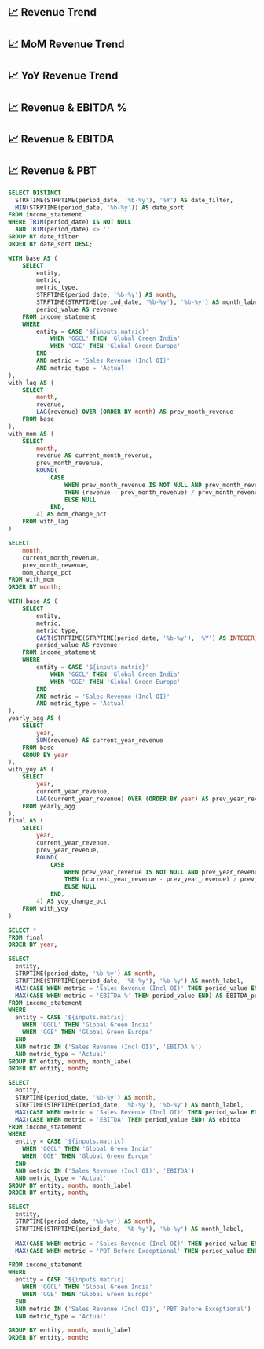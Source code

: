 

## 📈 Revenue Trend


<div class="flex items-center justify-between w-full">
<ButtonGroup name="matric" display="tabs">
        <ButtonGroupItem valueLabel="Global Green India" value="GGCL" default />
        <ButtonGroupItem valueLabel="Global Green Europe" value="GGE" />
</ButtonGroup>
</div>



## 📈 MoM Revenue Trend
<div class = 'mb-5'></div>

<LineChart 
  data={revenue_trend_mom}
  x=month
  y=mom_change_pct
  yAxisTitle= "Values are in Million"
  markers=true
/>

## 📈 YoY Revenue Trend
<div class = 'mb-5'></div>

<LineChart 
  data={revenue_trend_yoy}
  x=year
  y=yoy_change_pct
  yAxisTitle = "Values are in Million"
  markers=true
/>

## 📈 Revenue & EBITDA %
<div class = 'mb-5'></div>

<BarChart 
  data={revenue_ebitda_perc} 
  x="month"
  y="Revenue"                    
  yFmt="number"                
  y2="EBITDA_percent"              
  y2SeriesType="line"
  yAxisTitle = "Values are in Million"
  sort={true}
  xFmt="mmm-yy"
  tooltipTitle="month_label"
  y2AxisLabels={false}
  y2AxisTitle={false}
/>

## 📈 Revenue & EBITDA
<div class = 'mb-5'></div>

<BarChart 
  data={revenue_ebitda} 
  x="month"
  y="Revenue"                    
  yFmt="number"                
  y2="ebitda"              
  y2SeriesType="line"
  yAxisTitle = "Values are in Million"
  sort={true}
  xFmt="mmm-yy"
  tooltipTitle="month_label"
  y2AxisLabels={false}
  y2AxisTitle={false}
/>

## 📈 Revenue & PBT
<div class = 'mb-5'></div>

<BarChart 
  data={revenue_pbt} 
  x="month"
  y="Revenue"                    
  yFmt="number"                
  y2="PBT"              
  y2SeriesType="line"
  yAxisTitle = "Values are in Million"
  sort={true}
  xFmt="mmm-yy"
  tooltipTitle="month_label"
  y2AxisLabels={false}
  y2AxisTitle={false}
/>

<div class = 'mb-15'> </div>

```sql date_filter
SELECT DISTINCT 
  STRFTIME(STRPTIME(period_date, '%b-%y'), '%Y') AS date_filter,
  MIN(STRPTIME(period_date, '%b-%y')) AS date_sort  
FROM income_statement
WHERE TRIM(period_date) IS NOT NULL
  AND TRIM(period_date) <> ''
GROUP BY date_filter
ORDER BY date_sort DESC;

```

```sql revenue_trend_mom
WITH base AS (
    SELECT 
        entity,
        metric,
        metric_type,
        STRPTIME(period_date, '%b-%y') AS month,
        STRFTIME(STRPTIME(period_date, '%b-%y'), '%b-%y') AS month_label,
        period_value AS revenue
    FROM income_statement
    WHERE 
        entity = CASE '${inputs.matric}'
            WHEN 'GGCL' THEN 'Global Green India'
            WHEN 'GGE' THEN 'Global Green Europe'
        END
        AND metric = 'Sales Revenue (Incl OI)'
        AND metric_type = 'Actual'
),
with_lag AS (
    SELECT 
        month,
        revenue,
        LAG(revenue) OVER (ORDER BY month) AS prev_month_revenue
    FROM base
),
with_mom AS (
    SELECT 
        month,
        revenue AS current_month_revenue,
        prev_month_revenue,
        ROUND(
            CASE 
                WHEN prev_month_revenue IS NOT NULL AND prev_month_revenue != 0 
                THEN (revenue - prev_month_revenue) / prev_month_revenue
                ELSE NULL 
            END, 
        4) AS mom_change_pct
    FROM with_lag
)

SELECT 
    month,
    current_month_revenue,
    prev_month_revenue,
    mom_change_pct
FROM with_mom
ORDER BY month;

```

```sql revenue_trend_yoy
WITH base AS (
    SELECT 
        entity,
        metric,
        metric_type,
        CAST(STRFTIME(STRPTIME(period_date, '%b-%y'), '%Y') AS INTEGER) AS year,  
        period_value AS revenue
    FROM income_statement
    WHERE 
        entity = CASE '${inputs.matric}'
            WHEN 'GGCL' THEN 'Global Green India'
            WHEN 'GGE' THEN 'Global Green Europe'
        END
        AND metric = 'Sales Revenue (Incl OI)'
        AND metric_type = 'Actual'
),
yearly_agg AS (
    SELECT 
        year,
        SUM(revenue) AS current_year_revenue
    FROM base
    GROUP BY year
),
with_yoy AS (
    SELECT 
        year,
        current_year_revenue,
        LAG(current_year_revenue) OVER (ORDER BY year) AS prev_year_revenue  
    FROM yearly_agg
),
final AS (
    SELECT 
        year,
        current_year_revenue,
        prev_year_revenue,
        ROUND(
            CASE 
                WHEN prev_year_revenue IS NOT NULL AND prev_year_revenue != 0
                THEN (current_year_revenue - prev_year_revenue) / prev_year_revenue
                ELSE NULL
            END, 
        4) AS yoy_change_pct
    FROM with_yoy
)

SELECT *
FROM final
ORDER BY year;

```

```sql revenue_ebitda_perc
SELECT
  entity,
  STRPTIME(period_date, '%b-%y') AS month,
  STRFTIME(STRPTIME(period_date, '%b-%y'), '%b-%y') AS month_label,
  MAX(CASE WHEN metric = 'Sales Revenue (Incl OI)' THEN period_value END) AS Revenue,
  MAX(CASE WHEN metric = 'EBITDA %' THEN period_value END) AS EBITDA_percent
FROM income_statement
WHERE 
  entity = CASE '${inputs.matric}'
    WHEN 'GGCL' THEN 'Global Green India'
    WHEN 'GGE' THEN 'Global Green Europe'
  END
  AND metric IN ('Sales Revenue (Incl OI)', 'EBITDA %')
  AND metric_type = 'Actual'
GROUP BY entity, month, month_label
ORDER BY entity, month;
```

```sql revenue_ebitda
SELECT
  entity,
  STRPTIME(period_date, '%b-%y') AS month,
  STRFTIME(STRPTIME(period_date, '%b-%y'), '%b-%y') AS month_label,
  MAX(CASE WHEN metric = 'Sales Revenue (Incl OI)' THEN period_value END) AS Revenue,
  MAX(CASE WHEN metric = 'EBITDA' THEN period_value END) AS ebitda
FROM income_statement
WHERE 
  entity = CASE '${inputs.matric}'
    WHEN 'GGCL' THEN 'Global Green India'
    WHEN 'GGE' THEN 'Global Green Europe'
  END
  AND metric IN ('Sales Revenue (Incl OI)', 'EBITDA')
  AND metric_type = 'Actual'
GROUP BY entity, month, month_label
ORDER BY entity, month;
```

```sql revenue_pbt
SELECT
  entity,
  STRPTIME(period_date, '%b-%y') AS month,
  STRFTIME(STRPTIME(period_date, '%b-%y'), '%b-%y') AS month_label,
  
  MAX(CASE WHEN metric = 'Sales Revenue (Incl OI)' THEN period_value END) AS Revenue,
  MAX(CASE WHEN metric = 'PBT Before Exceptional' THEN period_value END) AS PBT

FROM income_statement
WHERE 
  entity = CASE '${inputs.matric}'
    WHEN 'GGCL' THEN 'Global Green India'
    WHEN 'GGE' THEN 'Global Green Europe'
  END
  AND metric IN ('Sales Revenue (Incl OI)', 'PBT Before Exceptional')
  AND metric_type = 'Actual'

GROUP BY entity, month, month_label
ORDER BY entity, month;

```